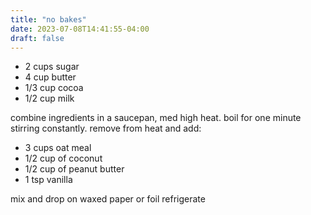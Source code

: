 ```yaml
---
title: "no bakes"
date: 2023-07-08T14:41:55-04:00
draft: false
---
```


* 2 cups sugar
* 4 cup butter
* 1/3 cup cocoa
* 1/2 cup milk

combine ingredients in a saucepan, med high heat.
boil for one minute stirring constantly. remove from heat and add:

* 3 cups oat meal
* 1/2 cup of coconut
* 1/2 cup of peanut butter
* 1 tsp vanilla

mix and drop on waxed paper or foil
refrigerate
